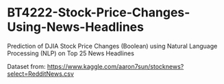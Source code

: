 # BT4222-Stock-Price-Changes-Using-News-Headlines
Prediction of DJIA Stock Price Changes (Boolean) using Natural Language Processing (NLP) on Top 25 News Headlines
<p>Dataset from: <a href="https://www.kaggle.com/aaron7sun/stocknews?select=RedditNews.csv">https://www.kaggle.com/aaron7sun/stocknews?select=RedditNews.csv</a></p>
